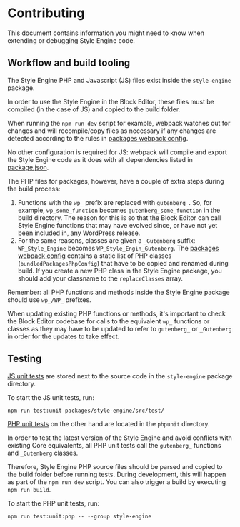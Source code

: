 # Contributing

This document contains information you might need to know when extending or debugging Style Engine code.

## Workflow and build tooling

The Style Engine PHP and Javascript (JS) files exist inside the `style-engine` package. 

In order to use the Style Engine in the Block Editor, these files must be compiled (in the case of JS) and copied to the build folder.

When running the `npm run dev` script for example, webpack watches out for changes and will recompile/copy files as necessary if any changes are detected according to the rules in  [packages webpack config](https://github.com/WordPress/gutenberg/tree/HEAD/tools/webpack/packages.js).

No other configuration is required for JS: webpack will compile and export the Style Engine code as it does with all dependencies listed in [package.json](https://github.com/WordPress/gutenberg/tree/HEAD/package.json).

The PHP files for packages, however, have a couple of extra steps during the build process:

1. Functions with the `wp_` prefix are replaced with `gutenberg_`. So, for example, `wp_some_function` becomes `gutenberg_some_function` in the build directory. The reason for this is so that the Block Editor can call Style Engine functions that may have evolved since, or have not yet been included in, any WordPress release.
2. For the same reasons, classes are given a `_Gutenberg` suffix: `WP_Style_Engine` becomes `WP_Style_Engin_Gutenberg`. The [packages webpack config](https://github.com/WordPress/gutenberg/tree/HEAD/tools/webpack/packages.js) contains a static list of PHP classes (`bundledPackagesPhpConfig`) that have to be copied and renamed during build. If you create a new PHP class in the Style Engine package, you should add your classname to the `replaceClasses` array.

Remember: all PHP functions and methods inside the Style Engine package should use `wp_/WP_` prefixes. 

When updating existing PHP functions or methods, it's important to check the Block Editor codebase for calls to the equivalent `wp_` functions or classes as they may have to be updated to refer to `gutenberg_` or `_Gutenberg` in order for the updates to take effect.

## Testing

[JS unit tests](https://github.com/WordPress/gutenberg/tree/HEAD/packages/style-engine/src/test) are stored next to the source code in the `style-engine` package directory.

To start the JS unit tests, run:

`npm run test:unit packages/style-engine/src/test/`

[PHP unit tests](https://github.com/WordPress/gutenberg/tree/HEAD/phpunit/style-engine) on the other hand are located in the `phpunit` directory. 

In order to test the latest version of the Style Engine and avoid conflicts with existing Core equivalents, all PHP unit tests call the `gutenberg_` functions and `_Gutenberg` classes. 

Therefore, Style Engine PHP source files should be parsed and copied to the build folder before running tests. During development, this will happen as part of the `npm run dev` script. You can also trigger a build by executing `npm run build`.

To start the PHP unit tests, run:

`npm run test:unit:php -- --group style-engine`
